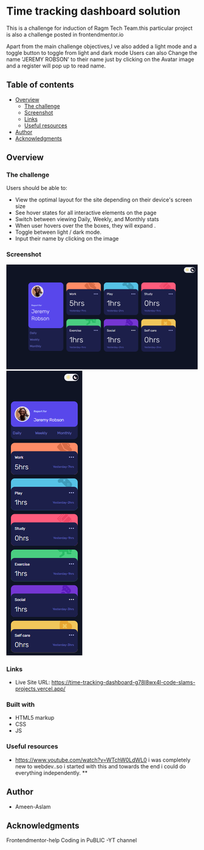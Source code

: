 # Time tracking dashboard solution
This is a challenge for induction of Ragm Tech Team.this particular project is also a challenge posted in frontendmentor.io

Apart from the main challenge objectives,I ve also added a light mode and a toggle button to toggle from light and dark mode
Users can also Change the name 'JEREMY ROBSON' to their name just by clicking on the Avatar image and a register will pop up to read name.

## Table of contents

- [Overview](#overview)
  - [The challenge](#the-challenge)
  - [Screenshot](#screenshot)
  - [Links](#links)
  - [Useful resources](#useful-resources)
- [Author](#author)
- [Acknowledgments](#acknowledgments)


## Overview

### The challenge

Users should be able to:

- View the optimal layout for the site depending on their device's screen size
- See hover states for all interactive elements on the page
- Switch between viewing Daily, Weekly, and Monthly stats
- When user hovers over the the boxes, they will expand .
- Toggle between light / dark mode.
- Input their name by clicking on the image
### Screenshot
![Desktop-Screenshot](image.png)
![Mobile Screenshot](image-1.png)


### Links

- Live Site URL: https://time-tracking-dashboard-g78l8wx4l-code-slams-projects.vercel.app/


### Built with

- HTML5 markup
- CSS 
- JS




### Useful resources

- https://www.youtube.com/watch?v=WTchW0LdWL0 i was completely new to webdev..so i started with this and towards the end i could do everything independently.
**

## Author

- Ameen-Aslam

## Acknowledgments

Frontendmentor-help
Coding in PuBLIC -YT channel
